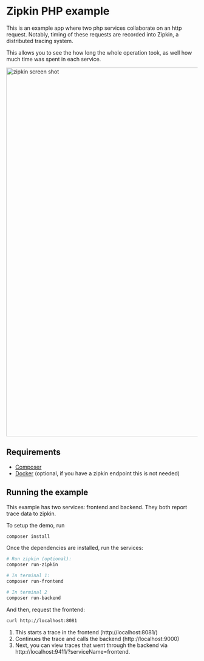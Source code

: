 # Zipkin PHP example

This is an example app where two php services collaborate on an 
http request. Notably, timing of these requests are recorded into
Zipkin, a distributed tracing system.

This allows you to see the how long the whole operation took, as 
well how much time was spent in each service.

<img width="972" alt="zipkin screen shot" src="./screenshot.png">

## Requirements
- [Composer](https://getcomposer.org/doc/00-intro.md#installation-linux-unix-osx)
- [Docker](https://docs.docker.com/engine/installation/) (optional, if you have a zipkin endpoint this is not needed)

## Running the example

This example has two services: frontend and backend. They both report 
trace data to zipkin.

To setup the demo, run

```bash
composer install
```

Once the dependencies are installed, run the services:

```bash
# Run zipkin (optional):
composer run-zipkin

# In terminal 1:
composer run-frontend

# In terminal 2
composer run-backend

```

And then, request the frontend:

```bash
curl http://localhost:8081
```

1. This starts a trace in the frontend (http://localhost:8081/)
2. Continues the trace and calls the backend (http://localhost:9000)
3. Next, you can view traces that went through the backend via http://localhost:9411/?serviceName=frontend.
